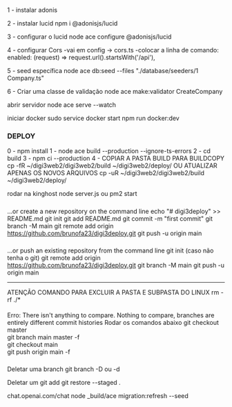 1 - instalar adonis

2 - instalar lucid
npm i @adonisjs/lucid

3 - configurar o lucid
node ace configure @adonisjs/lucid

4 - configurar Cors
-vai em config -> cors.ts
-colocar a linha de comando:
enabled: (request) => request.url().startsWith('/api'),

5 - seed específica
node ace db:seed --files "./database/seeders/1 Company.ts"

6 - Criar uma classe de validação
node ace make:validator CreateCompany

abrir servidor
 node ace serve --watch

 iniciar docker
 sudo service docker start
 npm run docker:dev

### DEPLOY
0 - npm install
1 - node ace build --production --ignore-ts-errors
2 - cd build
3 - npm ci --production
4 - 
COPIAR A PASTA BUILD PARA BUILDCOPY
cp -fR ~/digi3web2/digi3web2/build ~/digi3web2/deploy/
OU
ATUALIZAR APENAS OS NOVOS ARQUIVOS
cp -uR ~/digi3web2/digi3web2/build ~/digi3web2/deploy/

rodar na kinghost
node server.js ou pm2 start

#####
…or create a new repository on the command line
echo "# digi3deploy" >> README.md
git init
git add README.md
git commit -m "first commit"
git branch -M main
git remote add origin https://github.com/brunofa23/digi3deploy.git
git push -u origin main

###
…or push an existing repository from the command line
git init (caso não tenha o git)
git remote add origin https://github.com/brunofa23/digi3deploy.git
git branch -M main
git push -u origin main

************************************
ATENÇÃO COMANDO PARA EXCLUIR A PASTA E SUBPASTA DO LINUX
rm -rf ./*


####
Erro:
There isn't anything to compare. Nothing to compare, branches are entirely different commit histories
Rodar os comandos abaixo
git checkout master   
git branch main master -f    
git checkout main  
git push origin main -f 

###
Deletar uma branch
git branch -D ou -d <nome da branch>

Deletar um git add
git restore --staged .

chat.openai.com/chat
node _build/ace migration:refresh --seed
